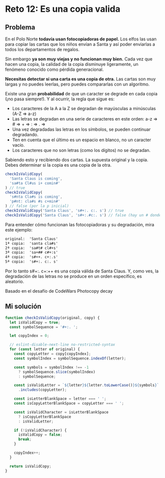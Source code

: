 # Reto 12: Es una copia valida

## Problema

En el Polo Norte **todavía usan fotocopiadoras de papel.** Los elfos las usan para copiar las cartas que los niños envían a Santa y así poder enviarlas a todos los departamentos de regalos.

Sin embargo **ya son muy viejas y no funcionan muy bien.** Cada vez que hacen una copia, la calidad de la copia disminuye ligeramente, un fenómeno conocido como pérdida generacional.

**Necesitas detectar si una carta es una copia de otra.** Las cartas son muy largas y no puedes leerlas, pero puedes compararlas con un algoritmo.

Existe una gran **probabilidad** de que un caracter se degrade en cada copia (¡no pasa siempre!). Y al ocurrir, la regla que sigue es:

- Los caracteres de la A a la Z se degradan de mayúsculas a minúsculas (A-Z ⇒ a-z)
- Las letras se degradan en una serie de caracteres en este orden: a-z ⇒ # ⇒ + ⇒ : ⇒ . ⇒
- Una vez degradadas las letras en los símbolos, se pueden continuar degradando.
- Ten en cuenta que el último es un espacio en blanco, no un caracter vacío.
- Los caracteres que no son letras (como los dígitos) no se degradan.

Sabiendo esto y recibiendo dos cartas. La supuesta original y la copia. Debes determinar si la copia es una copia de la otra.

```js
checkIsValidCopy(
  'Santa Claus is coming',
  'sa#ta Cl#us i+ comin#'
) // true
checkIsValidCopy(
  's#nta Cla#s is coming',
  'p#nt: cla#s #s c+min#'
) // false (por la p inicial)
checkIsValidCopy('Santa Claus', 's#+:. c:. s') // true
checkIsValidCopy('Santa Claus', 's#+:.#c:. s') // false (hay un # donde no debería)
```

Para entender cómo funcionan las fotocopiadoras y su degradación, mira este ejemplo:

```txt
original:  'Santa Claus'
1ª copia:  'santa cla#s'
2ª copia:  'sa#t# cl#+s'
3ª copia:  'sa+## c#+:s'
4ª copia:  's#++. c+:.s'
5ª copia:  's#+:. c:. s'
```

Por lo tanto s#+:. c+:++ es una copia válida de Santa Claus. Y, como ves, la degradación de las letras no se produce en un orden específico, es aleatorio.

Basado en el desafío de CodeWars Photocopy decay

## Mi solución

```js
function checkIsValidCopy(original, copy) {
  let isValidCopy = true;
  const symbolSequence = '#+:. ';

  let copyIndex = 0;

  // eslint-disable-next-line no-restricted-syntax
  for (const letter of original) {
    const copyLetter = copy[copyIndex];
    const symbolIndex = symbolSequence.indexOf(letter);

    const symbols = symbolIndex !== -1
      ? symbolSequence.slice(symbolIndex)
      : symbolSequence;

    const isValidLetter = `${letter}${letter.toLowerCase()}${symbols}`
      .includes(copyLetter);

    const isLetterBlankSpace = letter === ' ';
    const isCopyLetterBlankSpace = copyLetter === ' ';

    const isValidCharacter = isLetterBlankSpace
      ? isCopyLetterBlankSpace
      : isValidLetter;

    if (!isValidCharacter) {
      isValidCopy = false;
      break;
    }

    copyIndex++;
  }

  return isValidCopy;
}
```
